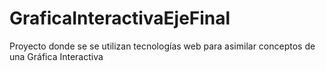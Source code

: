 # GraficaInteractivaEjeFinal
Proyecto donde se se utilizan tecnologías web para asimilar conceptos de una Gráfica Interactiva
